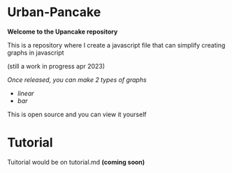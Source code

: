 # Urban-Pancake
**Welcome to the Upancake repository**

This is a repository where I create a javascript file that can simplify creating graphs in javascript

(still a work in progress apr 2023)

*Once released, you can make 2 types of graphs*
- *linear*
- *bar*


This is open source and you can view it yourself

# Tutorial
Tuitorial would be on tutorial.md **(coming soon)**
